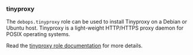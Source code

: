 ### tinyproxy

The `debops.tinyproxy` role can be used to install Tinyproxy on a Debian
or Ubuntu host. Tinyproxy is a light-weight HTTP/HTTPS proxy daemon for
POSIX operating systems.

Read the [tinyproxy role documentation](https://docs.debops.org/en/master/ansible/roles/tinyproxy/) for more details.
